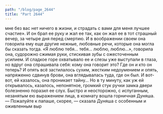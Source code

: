 ```yaml
---
path: "/blog/page_2644"
title: "Part 2644"
---
```


мне без вас нет ничего в жизни, и страдать с вами для меня лучшее счастие». И он брал ее руку и жал ее так, как он жал ее в тот страшный вечер, за четыре дня перед смертию. И в воображении своем она говорила ему еще другие нежные, любовные речи, которые она могла бы сказать тогда. «Я люблю тебя... тебя... люблю, люблю...», говорила она, судорожно сжимая руки, стискивая зубы с ожесточенным усилием.
И сладкое горе охватывало ее и слезы уже выступали в глаза, но вдруг она спрашивала себя: кому она говорит это? Где он и кто он теперь? И опять всё застилалось сухим, жестким недоумением и опять, напряженно сдвинув брови, она вглядывалась туда, где он был. И вот-вот, ей казалось, она проникает тайну... Но в ту минуту, как уж ей открывалось, казалось, непонятное, громкий стук ручки замка двери болезненно поразил ее слух. Быстро и неосторожно, с испуганным, незанятым ею выражением лица, в комнату вошла горничная Дуняша.
— Пожалуйте к папаше, скорее, — сказала Дуняша с особенным и оживленным выр
